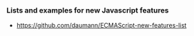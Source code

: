### Lists and examples for new Javascript features

* https://github.com/daumann/ECMAScript-new-features-list
